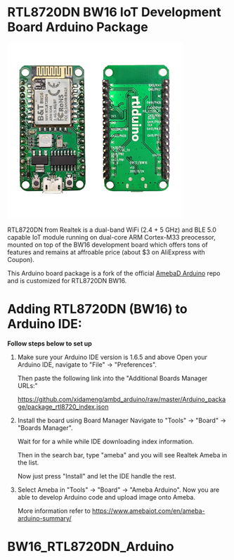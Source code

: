 # RTL8720DN BW16 IoT Development Board Arduino Package
![screenshot](Ameba_misc/RTL8720_BW16.jpg)

RTL8720DN from Realtek is a dual-band WiFi (2.4 + 5 GHz) and BLE 5.0 capable IoT module running on dual-core ARM Cortex-M33 preocessor, mounted on top of the BW16 development board which offers tons of features and remains at affroable price (about $3 on AliExpress with Coupon). 

This Arduino board package is a fork of the official [AmebaD Arduino](https://github.com/ambiot/ambd_arduino) repo and is customized for RTL8720DN BW16.




# Adding RTL8720DN (BW16) to Arduino IDE:


**Follow steps below to set up**

1. Make sure your Arduino IDE version is 1.6.5 and above
	Open your Arduino IDE, navigate to "File" -> "Preferences".

	Then paste the following link into the "Additional Boards Manager URLs:"

	https://github.com/xidameng/ambd_arduino/raw/master/Arduino_package/package_rtl8720_index.json


2. Install the board using Board Manager
	Navigate to "Tools" -> "Board" -> "Boards Manager".

	Wait for for a while while IDE downloading index information.

	Then in the search bar, type "ameba" and you will see Realtek Ameba in the list.

	Now just press "Install" and let the IDE handle the rest.

3. Select Ameba in "Tools" -> "Board" -> "Ameba Arduino".
	Now you are able to develop Arduino code and upload image onto Ameba.

	More information refer to https://www.amebaiot.com/en/ameba-arduino-summary/
# BW16_RTL8720DN_Arduino
